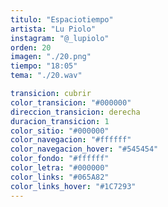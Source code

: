 ```yaml
---
titulo: "Espaciotiempo"
artista: "Lu Piolo"
instagram: "@_lupiolo"
orden: 20
imagen: "./20.png"
tiempo: "18:05"
tema: "./20.wav"

transicion: cubrir
color_transicion: "#000000"
direccion_transicion: derecha
duracion_transicion: 1
color_sitio: "#000000"
color_navegacion: "#ffffff"
color_navegacion_hover: "#545454"
color_fondo: "#ffffff"
color_letra: "#000000"
color_links: "#065A82"
color_links_hover: "#1C7293"
---
```

